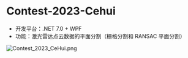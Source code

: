 # Contest-2023-Cehui
- 开发平台：.NET 7.0 + WPF
- 功能：激光雷达点云数据的平面分割（栅格分割和 RANSAC 平面分割）

![Contest_2023_CeHui.png](https://s2.loli.net/2023/08/22/oLB72VDbPezx6K5.png)
